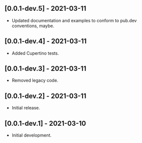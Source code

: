 ## [0.0.1-dev.5] - 2021-03-11

* Updated documentation and examples to conform to pub.dev conventions, maybe.

## [0.0.1-dev.4] - 2021-03-11

* Added Cupertino tests.

## [0.0.1-dev.3] - 2021-03-11

* Removed legacy code.

## [0.0.1-dev.2] - 2021-03-11

* Initial release.

## [0.0.1-dev.1] - 2021-03-10

* Initial development.
